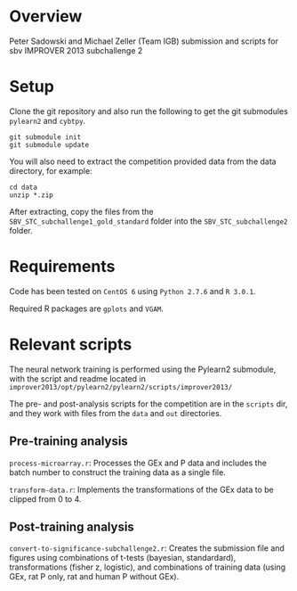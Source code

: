 # Overview

Peter Sadowski and Michael Zeller (Team IGB) submission and scripts for sbv IMPROVER 2013 subchallenge 2

# Setup

Clone the git repository and also run the following to get the
git submodules `pylearn2` and `cybtpy`.

```
git submodule init
git submodule update
```

You will also need to extract the competition provided data from the data directory, for example:

```
cd data
unzip *.zip
```

After extracting, copy the files from the `SBV_STC_subchallenge1_gold_standard` folder
into the `SBV_STC_subchallenge2` folder.

# Requirements

Code has been tested on `CentOS 6` using `Python 2.7.6` and `R 3.0.1`.

Required R packages are `gplots` and `VGAM`.

# Relevant scripts

The neural network training is performed using the Pylearn2 submodule, with the script and readme located in
`improver2013/opt/pylearn2/pylearn2/scripts/improver2013/`

The pre- and post-analysis scripts for the competition are in the `scripts` dir, and
they work with files from the `data` and `out` directories.

## Pre-training analysis

`process-microarray.r`: Processes the GEx and P data and includes the
batch number to construct the training data as a single file.

`transform-data.r`: Implements the transformations of the GEx data to
be clipped from 0 to 4.

## Post-training analysis

`convert-to-significance-subchallenge2.r`: Creates the submission file
and figures using combinations of t-tests (bayesian, standardard),
transformations (fisher z, logistic), and combinations of training
data (using GEx, rat P only, rat and human P without GEx).
